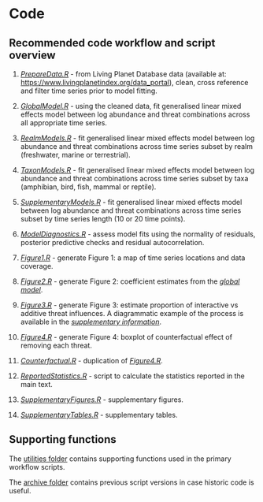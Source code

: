 # Code

## Recommended code workflow and script overview

1.  [*PrepareData.R*](PrepareData.R) - from Living Planet Database data (available at: <https://www.livingplanetindex.org/data_portal>), clean, cross reference and filter time series prior to model fitting.

2.  [*GlobalModel.R*](GlobalModel.R) - using the cleaned data, fit generalised linear mixed effects model between log abundance and threat combinations across all appropriate time series.

3.  [*RealmModels.R*](RealmModels.R) - fit generalised linear mixed effects model between log abundance and threat combinations across time series subset by realm (freshwater, marine or terrestrial).

4.  [*TaxonModels.R*](TaxonModels.R) - fit generalised linear mixed effects model between log abundance and threat combinations across time series subset by taxa (amphibian, bird, fish, mammal or reptile).

5.  [*SupplementaryModels.R*](SupplementaryModels.R) - fit generalised linear mixed effects model between log abundance and threat combinations across time series subset by time series length (10 or 20 time points).

6.  [*ModelDiagnostics.R*](ModelDiagnostics.R) - assess model fits using the normality of residuals, posterior predictive checks and residual autocorrelation.

7.  [*Figure1.R*](Figure1.R) - generate Figure 1: a map of time series locations and data coverage.

8.  [*Figure2.R*](Figure2.R) - generate Figure 2: coefficient estimates from the [*global model*](GlobalModel.R).

9.  [*Figure3.R*](Figure3.R) - generate Figure 3: estimate proportion of interactive vs additive threat influences. A diagrammatic example of the process is available in the [*supplementary information*](https://github.com/duncanobrien/multiple-threats/tree/main/Supplementary/supplementary_materials.pdf).

10. [*Figure4.R*](Figure4.R) - generate Figure 4: boxplot of counterfactual effect of removing each threat.

11. [*Counterfactual.R*](Counterfactual.R) - duplication of [*Figure4.R*](Figure4.R).

12. [*ReportedStatistics.R*](ReportedStatistics.R) - script to calculate the statistics reported in the main text.

13. [*SupplementaryFigures.R*](SupplementaryFigures.R) - supplementary figures.

14. [*SupplementaryTables.R*](SupplementaryTables.R) - supplementary tables.

## Supporting functions

The [utilities folder](https://github.com/duncanobrien/multiple-threats/tree/master/Code/utils) contains supporting functions used in the primary workflow scripts.

The [archive folder](https://github.com/duncanobrien/multiple-threats/tree/master/Code/archive) contains previous script versions in case historic code is useful.
